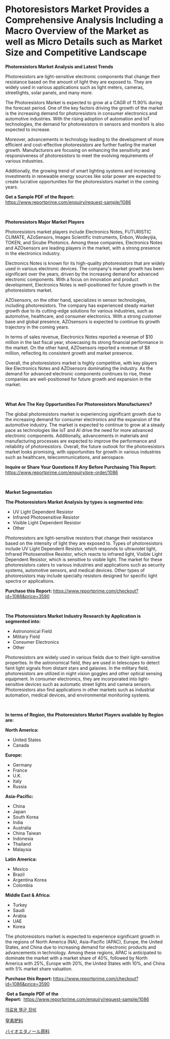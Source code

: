 <p><h1>Photoresistors Market Provides a Comprehensive Analysis Including a Macro Overview of the Market as well as Micro Details such as Market Size and Competitive Landscape</h1></p><p><strong>Photoresistors Market Analysis and Latest Trends</strong></p>
<p><p>Photoresistors are light-sensitive electronic components that change their resistance based on the amount of light they are exposed to. They are widely used in various applications such as light meters, cameras, streetlights, solar panels, and many more.</p><p>The Photoresistors Market is expected to grow at a CAGR of 11.90% during the forecast period. One of the key factors driving the growth of the market is the increasing demand for photoresistors in consumer electronics and automotive industries. With the rising adoption of automation and IoT technologies, the demand for photoresistors in sensors and monitors is also expected to increase.</p><p>Moreover, advancements in technology leading to the development of more efficient and cost-effective photoresistors are further fueling the market growth. Manufacturers are focusing on enhancing the sensitivity and responsiveness of photoresistors to meet the evolving requirements of various industries.</p><p>Additionally, the growing trend of smart lighting systems and increasing investments in renewable energy sources like solar power are expected to create lucrative opportunities for the photoresistors market in the coming years.</p></p>
<p><strong>Get a Sample PDF of the Report:&nbsp;</strong> <a href="https://www.reportprime.com/enquiry/request-sample/1086">https://www.reportprime.com/enquiry/request-sample/1086</a></p>
<p>&nbsp;</p>
<p><strong>Photoresistors Major Market Players</strong></p>
<p><p>Photoresistors market players include Electronics Notes, FUTURISTIC CLIMATE, AZoSensors, Images Scientific Instruments, Enbon, Wodeyijia, TOKEN, and Sicube Photonics. Among these companies, Electronics Notes and AZOsensors are leading players in the market, with a strong presence in the electronics industry. </p><p>Electronics Notes is known for its high-quality photoresistors that are widely used in various electronic devices. The company's market growth has been significant over the years, driven by the increasing demand for advanced electronic components. With a focus on innovation and product development, Electronics Notes is well-positioned for future growth in the photoresistors market.</p><p>AZOsensors, on the other hand, specializes in sensor technologies, including photoresistors. The company has experienced steady market growth due to its cutting-edge solutions for various industries, such as automotive, healthcare, and consumer electronics. With a strong customer base and global presence, AZOsensors is expected to continue its growth trajectory in the coming years.</p><p>In terms of sales revenue, Electronics Notes reported a revenue of $10 million in the last fiscal year, showcasing its strong financial performance in the market. On the other hand, AZOsensors reported a revenue of $8 million, reflecting its consistent growth and market presence.</p><p>Overall, the photoresistors market is highly competitive, with key players like Electronics Notes and AZOsensors dominating the industry. As the demand for advanced electronic components continues to rise, these companies are well-positioned for future growth and expansion in the market.</p></p>
<p>&nbsp;</p>
<p><strong>What Are The Key Opportunities For Photoresistors Manufacturers?</strong></p>
<p><p>The global photoresistors market is experiencing significant growth due to the increasing demand for consumer electronics and the expansion of the automotive industry. The market is expected to continue to grow at a steady pace as technologies like IoT and AI drive the need for more advanced electronic components. Additionally, advancements in materials and manufacturing processes are expected to improve the performance and reliability of photoresistors. Overall, the future outlook for the photoresistors market looks promising, with opportunities for growth in various industries such as healthcare, telecommunications, and aerospace.</p></p>
<p><strong>Inquire or Share Your Questions If Any Before Purchasing This Report:</strong> <a href="https://www.reportprime.com/enquiry/pre-order/1086">https://www.reportprime.com/enquiry/pre-order/1086</a></p>
<p>&nbsp;</p>
<p><strong>Market Segmentation</strong></p>
<p><strong>The Photoresistors Market Analysis by types is segmented into:</strong></p>
<p><ul><li>UV Light Dependent Resistor</li><li>Infrared Photosensitive Resistor</li><li>Visible Light Dependent Resistor</li><li>Other</li></ul></p>
<p><p>Photoresistors are light-sensitive resistors that change their resistance based on the intensity of light they are exposed to. Types of photoresistors include UV Light Dependent Resistor, which responds to ultraviolet light, Infrared Photosensitive Resistor, which reacts to infrared light, Visible Light Dependent Resistor, which is sensitive to visible light. The market for these photoresistors caters to various industries and applications such as security systems, automotive sensors, and medical devices. Other types of photoresistors may include specialty resistors designed for specific light spectra or applications.</p></p>
<p><strong>Purchase this Report:&nbsp;</strong><a href="https://www.reportprime.com/checkout?id=1086&price=3590">https://www.reportprime.com/checkout?id=1086&price=3590</a></p>
<p>&nbsp;</p>
<p><strong>The Photoresistors Market Industry Research by Application is segmented into:</strong></p>
<p><ul><li>Astronomical Field</li><li>Military Field</li><li>Consumer Electronics</li><li>Other</li></ul></p>
<p><p>Photoresistors are widely used in various fields due to their light-sensitive properties. In the astronomical field, they are used in telescopes to detect faint light signals from distant stars and galaxies. In the military field, photoresistors are utilized in night vision goggles and other optical sensing equipment. In consumer electronics, they are incorporated into light-sensitive devices such as automatic street lights and camera sensors. Photoresistors also find applications in other markets such as industrial automation, medical devices, and environmental monitoring systems.</p></p>
<p>&nbsp;</p>
<p><strong>In terms of Region, the Photoresistors Market Players available by Region are:</strong></p>
<p>
    <p> <strong> North America: </strong>
        <ul>
            <li>United States</li>
            <li>Canada</li>
        </ul>
        </p> 
    <p> <strong> Europe: </strong>
        <ul>
            <li>Germany</li>
            <li>France</li>
            <li>U.K.</li>
            <li>Italy</li>
            <li>Russia</li>
        </ul>
        </p> 
    <p> <strong> Asia-Pacific: </strong>
        <ul>
            <li>China</li>
            <li>Japan</li>
            <li>South Korea</li>
            <li>India</li>
            <li>Australia</li>
            <li>China Taiwan</li>
            <li>Indonesia</li>
            <li>Thailand</li>
            <li>Malaysia</li>
        </ul>
        </p> 
    <p> <strong> Latin America: </strong>
        <ul>
            <li>Mexico</li>
            <li>Brazil</li>
            <li>Argentina Korea</li>
            <li>Colombia</li>
        </ul>
        </p> 
    <p> <strong> Middle East & Africa: </strong>
        <ul>
            <li>Turkey</li>
            <li>Saudi</li>
            <li>Arabia</li>
            <li>UAE</li>
            <li>Korea</li>
        </ul>
    </p>
    </p>
<p><p>The photoresistors market is expected to experience significant growth in the regions of North America (NA), Asia-Pacific (APAC), Europe, the United States, and China due to increasing demand for electronic products and advancements in technology. Among these regions, APAC is anticipated to dominate the market with a market share of 40%, followed by North America with 25%, Europe with 20%, the United States with 10%, and China with 5% market share valuation.</p></p>
<p><strong>Purchase this Report: </strong><a href="https://www.reportprime.com/checkout?id=1086&price=3590">https://www.reportprime.com/checkout?id=1086&price=3590</a></p>
<p>&nbsp;<strong>Get a Sample PDF of the Report:&nbsp;&nbsp;</strong><a href="https://www.reportprime.com/enquiry/request-sample/1086">https://www.reportprime.com/enquiry/request-sample/1086</a></p>
<p><strong></strong></p>
<p><p><a href="https://medium.com/@conradkirrlin76575/2024%EB%85%84%EB%B6%80%ED%84%B0-2031%EB%85%84%EA%B9%8C%EC%A7%80%EC%9D%98-%EA%B8%B0%EA%B0%84%EC%97%90-%EB%8C%80%ED%95%9C-%EC%9D%98%EB%A3%8C-%EC%82%B4%EA%B7%A0-%EC%9E%A5%EB%B9%84-%EC%8B%9C%EC%9E%A5-%EB%B6%84%EC%84%9D%EA%B3%BC-%EA%B7%9C%EB%AA%A8-%EC%98%88%EC%B8%A1-cbae4a9d4af7">의료용 멸균 장비</a></p><p><a href="https://github.com/dandier2003/Market-Research-Report-List-1/blob/main/81713598676.md">窒素肥料</a></p><p><a href="https://github.com/sghwr779811674/Market-Research-Report-List-1/blob/main/54883658675.md">バイオエタノール原料</a></p></p>
